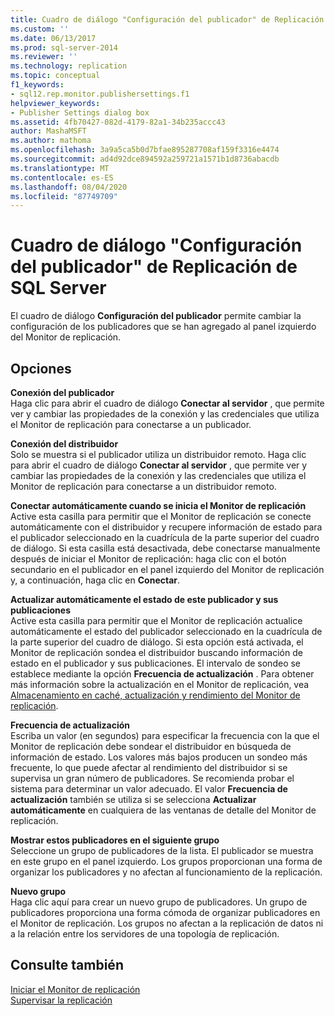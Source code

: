 ```yaml
---
title: Cuadro de diálogo "Configuración del publicador" de Replicación de SQL Server | Microsoft Docs
ms.custom: ''
ms.date: 06/13/2017
ms.prod: sql-server-2014
ms.reviewer: ''
ms.technology: replication
ms.topic: conceptual
f1_keywords:
- sql12.rep.monitor.publishersettings.f1
helpviewer_keywords:
- Publisher Settings dialog box
ms.assetid: 4fb70427-082d-4179-82a1-34b235accc43
author: MashaMSFT
ms.author: mathoma
ms.openlocfilehash: 3a9a5ca5b0d7bfae895287708af159f3316e4474
ms.sourcegitcommit: ad4d92dce894592a259721a1571b1d8736abacdb
ms.translationtype: MT
ms.contentlocale: es-ES
ms.lasthandoff: 08/04/2020
ms.locfileid: "87749709"
---
```

# <a name="sql-server-replication-publisher-settings-dialog-box"></a>Cuadro de diálogo "Configuración del publicador" de Replicación de SQL Server
  El cuadro de diálogo **Configuración del publicador** permite cambiar la configuración de los publicadores que se han agregado al panel izquierdo del Monitor de replicación.  
  
## <a name="options"></a>Opciones  
 **Conexión del publicador**  
 Haga clic para abrir el cuadro de diálogo **Conectar al servidor** , que permite ver y cambiar las propiedades de la conexión y las credenciales que utiliza el Monitor de replicación para conectarse a un publicador.  
  
 **Conexión del distribuidor**  
 Solo se muestra si el publicador utiliza un distribuidor remoto. Haga clic para abrir el cuadro de diálogo **Conectar al servidor** , que permite ver y cambiar las propiedades de la conexión y las credenciales que utiliza el Monitor de replicación para conectarse a un distribuidor remoto.  
  
 **Conectar automáticamente cuando se inicia el Monitor de replicación**  
 Active esta casilla para permitir que el Monitor de replicación se conecte automáticamente con el distribuidor y recupere información de estado para el publicador seleccionado en la cuadrícula de la parte superior del cuadro de diálogo. Si esta casilla está desactivada, debe conectarse manualmente después de iniciar el Monitor de replicación: haga clic con el botón secundario en el publicador en el panel izquierdo del Monitor de replicación y, a continuación, haga clic en **Conectar**.  
  
 **Actualizar automáticamente el estado de este publicador y sus publicaciones**  
 Active esta casilla para permitir que el Monitor de replicación actualice automáticamente el estado del publicador seleccionado en la cuadrícula de la parte superior del cuadro de diálogo. Si esta opción está activada, el Monitor de replicación sondea el distribuidor buscando información de estado en el publicador y sus publicaciones. El intervalo de sondeo se establece mediante la opción **Frecuencia de actualización** . Para obtener más información sobre la actualización en el Monitor de replicación, vea [Almacenamiento en caché, actualización y rendimiento del Monitor de replicación](monitor/caching-refresh-and-replication-monitor-performance.md).  
  
 **Frecuencia de actualización**  
 Escriba un valor (en segundos) para especificar la frecuencia con la que el Monitor de replicación debe sondear el distribuidor en búsqueda de información de estado. Los valores más bajos producen un sondeo más frecuente, lo que puede afectar al rendimiento del distribuidor si se supervisa un gran número de publicadores. Se recomienda probar el sistema para determinar un valor adecuado. El valor **Frecuencia de actualización** también se utiliza si se selecciona **Actualizar automáticamente** en cualquiera de las ventanas de detalle del Monitor de replicación.  
  
 **Mostrar estos publicadores en el siguiente grupo**  
 Seleccione un grupo de publicadores de la lista. El publicador se muestra en este grupo en el panel izquierdo. Los grupos proporcionan una forma de organizar los publicadores y no afectan al funcionamiento de la replicación.  
  
 **Nuevo grupo**  
 Haga clic aquí para crear un nuevo grupo de publicadores. Un grupo de publicadores proporciona una forma cómoda de organizar publicadores en el Monitor de replicación. Los grupos no afectan a la replicación de datos ni a la relación entre los servidores de una topología de replicación.  
  
## <a name="see-also"></a>Consulte también  
 [Iniciar el Monitor de replicación](monitor/start-the-replication-monitor.md)   
 [Supervisar la replicación](monitoring-replication.md)  
  
  
